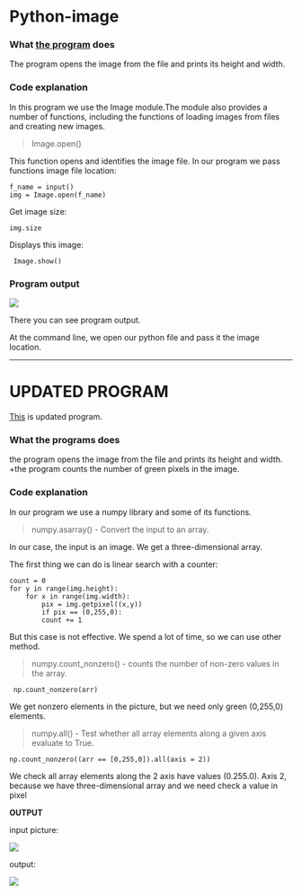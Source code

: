 # Python-image
### What [the program](https://github.com/chichikow/Python-image/blob/master/c_line.py) does
The program opens the image from the file and prints its height and width.
### Сode explanation
In this program we use the Image module.The module also provides a number of functions, including the functions of loading images from files and creating new images.
>Image.open()

This function opens and identifies the image file. In our program we pass functions 
image file location:
          
    f_name = input() 
    img = Image.open(f_name)

 Get image size:
 
    img.size 
 
Displays this image:
 
     Image.show()
    

### Program output 

![](https://github.com/chichikow/Python-image/blob/master/output_program.PNG) 

There you can see program output.

At the command line, we open our python file and pass it the image location.

----------------------------------------------------------------------------------------------------------------------------------------
# UPDATED PROGRAM

[This](https://github.com/chichikow/Python-image/blob/master/upgrate.py) is updated program.

### What the programs does

the program opens the image from the file and prints its height and width. +the program counts the number of green pixels in the image.

### Code explanation

In our program we use a numpy library and some of its functions.

> numpy.asarray() - Convert the input to an array.

In our case, the input is an image. We get a three-dimensional array.

The first thing we can do is linear search with a counter:

    count = 0
    for y in range(img.height):
        for x in range(img.width):
            pix = img.getpixel((x,y))
            if pix == (0,255,0):
            count += 1
            
But this case is not effective. We spend a lot of time, so we can use other method.

> numpy.count_nonzero() - counts the number of non-zero values in the array.

     np.count_nonzero(arr)

We get nonzero elements in the picture, but we need only green (0,255,0) elements.

> numpy.all() - Test whether all array elements along a given axis evaluate to True.

    np.count_nonzero((arr == [0,255,0]).all(axis = 2))

We check all array elements along the 2 axis have values (0.255.0). 
Axis 2, because we have three-dimensional array and we need check a value in pixel 

**OUTPUT**

input picture: 

![](https://github.com/chichikow/Python-image/blob/master/picture1.png)

output:

![](https://github.com/chichikow/Python-image/blob/master/output.PNG)










